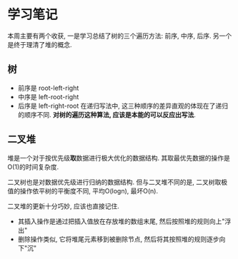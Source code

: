 # 学习笔记
本周主要有两个收获, 一是学习总结了树的三个遍历方法: 前序, 中序, 后序. 另一个是终于理清了堆的概念.
## 树
- 前序是 root-left-right
- 中序是 left-root-right
- 后序是 left-right-root
在递归写法中, 这三种顺序的差异直观的体现在了递归的顺序不同.
**对树的遍历这种算法, 应该是本能的可以反应出写法**.

## 二叉堆
堆是一个对于按优先级**取**数据进行极大优化的数据结构. 其取最优先数据的操作是O(1)的时间复杂度.

二叉树也是对数据优先级进行归纳的数据结构. 但与二叉堆不同的是, 二叉树取极值的操作依平树的平衡度不同, 平均O(logn), 最坏O(n).

二叉堆的更新十分巧妙, 应该也直接记住.
- 其插入操作是通过把插入值放在存放堆的数组末尾, 然后按照堆的规则向上"浮出"
- 删除操作类似, 它将堆尾元素移到被删除节点, 然后将其按照堆的规则逐步向下"沉"
